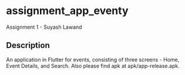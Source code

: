 # assignment_app_eventy

Assignment 1 - Suyash Lawand

## Description

An application in Flutter for events, consisting of three screens - Home, Event Details, and Search.
Also please find apk at apk/app-release.apk.
